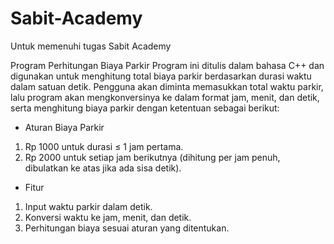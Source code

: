 # Sabit-Academy
Untuk memenuhi tugas Sabit Academy

Program Perhitungan Biaya Parkir
Program ini ditulis dalam bahasa C++ dan digunakan untuk menghitung total biaya parkir berdasarkan durasi waktu dalam satuan detik. Pengguna akan diminta memasukkan total waktu parkir, lalu program akan mengkonversinya ke dalam format jam, menit, dan detik, serta menghitung biaya parkir dengan ketentuan sebagai berikut:

- Aturan Biaya Parkir
1. Rp 1000 untuk durasi ≤ 1 jam pertama.
2. Rp 2000 untuk setiap jam berikutnya (dihitung per jam penuh, dibulatkan ke atas jika ada sisa detik).

- Fitur
1. Input waktu parkir dalam detik.
2. Konversi waktu ke jam, menit, dan detik.
3. Perhitungan biaya sesuai aturan yang ditentukan.
